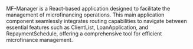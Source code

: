 MF-Manager is a React-based application designed to facilitate the management of microfinancing operations. This main application component seamlessly integrates routing capabilities to navigate between essential features such as ClientList, LoanApplication, and RepaymentSchedule, offering a comprehensive tool for efficient microfinance management.